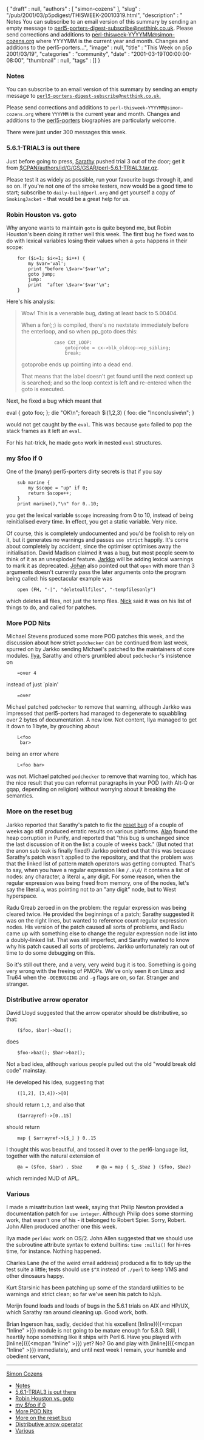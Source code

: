 {
   "draft" : null,
   "authors" : [
      "simon-cozens"
   ],
   "slug" : "/pub/2001/03/p5pdigest/THISWEEK-20010319.html",
   "description" : " Notes You can subscribe to an email version of this summary by sending an empty message to perl5-porters-digest-subscribe@netthink.co.uk. Please send corrections and additions to perl-thisweek-YYYYMM@simon-cozens.org where YYYYMM is the current year and month. Changes and additions to the perl5-porters...",
   "image" : null,
   "title" : "This Week on p5p 2001/03/19",
   "categories" : "community",
   "date" : "2001-03-19T00:00:00-08:00",
   "thumbnail" : null,
   "tags" : []
}



### <span id="Notes">Notes</span>

You can subscribe to an email version of this summary by sending an empty message to [`perl5-porters-digest-subscribe@netthink.co.uk`.](mailto:perl5-porters-digest-subscribe@netthink.co.uk)

Please send corrections and additions to `perl-thisweek-YYYYMM@simon-cozens.org` where `YYYYMM` is the current year and month. Changes and additions to the [perl5-porters](http://simon-cozens.org/writings/whos-who.html) biographies are particularly welcome.

There were just under 300 messages this week.

### <span id="561_TRIAL3_is_out_there">5.6.1-TRIAL3 is out there</span>

Just before going to press, [Sarathy](http://simon-cozens.org/writings/whos-who.html#GURUSAMY) pushed trial 3 out of the door; get it from [$CPAN/authors/id/G/GS/GSAR/perl-5.6.1-TRIAL3.tar.gz](http://www.cpan.org/authors/id/G/GS/GSAR/perl-5.6.1-TRIAL3.tar.gz).

Please test it as widely as possible, run your favourite bugs through it, and so on. If you're not one of the smoke testers, now would be a good time to start; subscribe to `daily-build@perl.org` and get yourself a copy of `SmokingJacket` - that would be a great help for us.

### <span id="Robin_Houston_vs_goto">Robin Houston vs. goto</span>

Why anyone wants to maintain `goto` is quite beyond me, but Robin Houston's been doing it rather well this week. The first bug he fixed was to do with lexical variables losing their values when a `goto` happens in their scope:

        for ($i=1; $i<=1; $i++) {
            my $var='val';
            print "before \$var='$var'\n";
            goto jump;
            jump:
            print  "after \$var='$var'\n";
        }

Here's his analysis:

> Wow! This is a venerable bug, dating at least back to 5.00404.
>
> When a for(;;) is compiled, there's no nextstate immediately before the enterloop, and so when pp\_goto does this:
>
>                 case CXt_LOOP:
>                     gotoprobe = cx->blk_oldcop->op_sibling;
>                     break;
>
> gotoprobe ends up pointing into a dead end.
>
> That means that the label doesn't get found until the next context up is searched; and so the loop context is left and re-entered when the goto is executed.

Next, he fixed a bug which meant that

eval { goto foo; }; die "OK\\n"; foreach $i(1,2,3) { foo: die "Inconclusive\\n"; }

would not get caught by the `eval`. This was because `goto` failed to pop the stack frames as it left an `eval`.

For his hat-trick, he made `goto` work in nested `eval` structures.

### <span id="my_foo_if_0">my $foo if 0</span>

One of the (many) perl5-porters dirty secrets is that if you say

        sub marine {
            my $scope = "up" if 0;
            return $scope++;
        }
        print marine(),"\n" for 0..10;

you get the lexical variable `$scope` increasing from 0 to 10, instead of being reinitialised every time. In effect, you get a static variable. Very nice.

Of course, this is completely undocumented and you'd be foolish to rely on it, but it generates no warnings and passes `use strict` happily. It's come about completely by accident, since the optimiser optimises away the initialisation. David Madison claimed it was a bug, but most people seem to think of it as an unexploded feature. [Jarkko](http://simon-cozens.org/writings/whos-who.html#HIETANIEMI) will be adding lexical warnings to mark it as deprecated. [Johan](http://simon-cozens.org/writings/whos-who.html#VROMANS) also pointed out that `open` with more than 3 arguments doesn't currently pass the later arguments onto the program being called: his spectacular example was

        open (FH, "-|", "deleteallfiles", "-tempfilesonly")

which deletes all files, not just the temp files. [Nick](http://simon-cozens.org/writings/whos-who.html#ING-SIMMONS) said it was on his list of things to do, and called for patches.

### <span id="More_POD_Nits">More POD Nits</span>

Michael Stevens produced some more POD patches this week, and the discussion about how strict `podchecker` can be continued from last week, spurred on by Jarkko sending Michael's patched to the maintainers of core modules. [Ilya](http://simon-cozens.org/writings/whos-who.html#ZACHAREVICH), Sarathy and others grumbled about `podchecker`'s insistence on

        =over 4

instead of just \`plain'

        =over

Michael patched `podchecker` to remove that warning, although Jarkko was impressed that perl5-porters had managed to degenerate to squabbling over 2 bytes of documentation. A new low. Not content, Ilya managed to get it down to 1 byte, by grouching about

        L<foo
         bar>

being an error where

        L<foo bar>

was not. Michael patched `podchecker` to remove that warning too, which has the nice result that you can reformat paragraphs in your POD (with Alt-Q or gqap, depending on religion) without worrying about it breaking the semantics.

### <span id="More_on_the_reset_bug">More on the reset bug</span>

Jarkko reported that Sarathy's patch to fix the [reset bug](/pub/2001/03/p5pdigest/THISWEEK-20010305.html#Weird_Memory_Corruption) of a couple of weeks ago still produced erratic results on various platforms. [Alan](http://simon-cozens.org/writings/whos-who.html#BURLISON) found the heap corruption in Purify, and reported that "this bug is unchanged since the last discussion of it on the list a couple of weeks back." (But noted that the anon sub leak is finally fixed!) Jarkko pointed out that this was because Sarathy's patch wasn't applied to the repository, and that the problem was that the linked list of pattern match operators was getting corrupted. That's to say, when you have a regular expression like `/.a\d/` it contains a list of nodes: any character, a literal `a`, any digit. For some reason, when the regular expression was being freed from memory, one of the nodes, let's say the literal `a`, was pointing not to an "any digit" node, but to West hyperspace.

Radu Greab zeroed in on the problem: the regular expression was being cleared twice. He provided the beginnings of a patch; Sarathy suggested it was on the right lines, but wanted to reference count regular expression nodes. His version of the patch caused all sorts of problems, and Radu came up with something else to change the regular expression node list into a doubly-linked list. That was still imperfect, and Sarathy wanted to know why his patch caused all sorts of problems. Jarkko unfortunately ran out of time to do some debugging on this.

So it's still out there, and a very, very weird bug it is too. Something is going very wrong with the freeing of PMOPs. We've only seen it on Linux and Tru64 when the `-DDEBUGGING` and `-g` flags are on, so far. Stranger and stranger.

### <span id="Distributive_arrow_operator">Distributive arrow operator</span>

David Lloyd suggested that the arrow operator should be distributive, so that:

        ($foo, $bar)->baz();

does

        $foo->baz(); $bar->baz();

Not a bad idea, although various people pulled out the old "would break old code" mainstay.

He developed his idea, suggesting that

        ([1,2], [3,4])->[0]

should return `1,3`, and also that

        ($arrayref)->[0..15]

should return

        map { $arrayref->[$_] } 0..15

I thought this was beautiful, and tossed it over to the perl6-language list, together with the natural extension of

        @a = ($foo, $bar) . $baz     # @a = map { $_.$baz } ($foo, $baz)

which reminded MJD of APL.

### <span id="Various">Various</span>

I made a misattribution last week, saying that Philip Newton provided a documentation patch for `use integer`. Although Philip does some storming work, that wasn't one of his - it belonged to Robert Spier. Sorry, Robert. John Allen produced another one this week.

Ilya made `perldoc` work on OS/2. John Allen suggested that we should use the subroutine attribute syntax to extend builtins: `time :milli()` for hi-res time, for instance. Nothing happened.

Charles Lane (he of the weird email address) produced a fix to tidy up the test suite a little; tests should use `$^X` instead of `./perl` to keep VMS and other dinosaurs happy.

Kurt Starsinic has been patching up some of the standard utilities to be warnings and strict clean; so far we've seen his patch to `h2ph`.

Merijn found loads and loads of bugs in the 5.6.1 trials on AIX and HP/UX, which Sarathy ran around cleaning up. Good work, both.

Brian Ingerson has, sadly, decided that his excellent [Inline]({{<mcpan "Inline" >}}) module is not going to be mature enough for 5.8.0. Still, I heartily hope something like it ships with Perl 6. Have you played with [Inline]({{<mcpan "Inline" >}}) yet? No? Go and play with [Inline]({{<mcpan "Inline" >}}) immediately, and until next week I remain, your humble and obedient servant,

------------------------------------------------------------------------

[Simon Cozens](mailto:simon@brecon.co.uk)
-   [Notes](#Notes)
-   [5.6.1-TRIAL3 is out there](#561_TRIAL3_is_out_there)
-   [Robin Houston vs. goto](#Robin_Houston_vs_goto)
-   [my $foo if 0](#my_foo_if_0)
-   [More POD Nits](#More_POD_Nits)
-   [More on the reset bug](#More_on_the_reset_bug)
-   [Distributive arrow operator](#Distributive_arrow_operator)
-   [Various](#Various)

